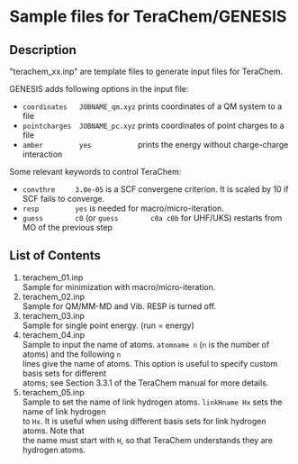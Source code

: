 # Sample files for TeraChem/GENESIS

## Description
"terachem_xx.inp" are template files to generate input files for TeraChem.

GENESIS adds following options in the input file:

- `coordinates   JOBNAME_qm.xyz`  prints coordinates of a QM system to a file
- `pointcharges  JOBNAME_pc.xyz`  prints coordinates of point charges to a file
- `amber         yes           `  prints the energy without charge-charge interaction

Some relevant keywords to control TeraChem:
- `convthre     3.0e-05` is a SCF convergene criterion. It is scaled by 10 if SCF fails to converge.
- `resp         yes` is needed for macro/micro-iteration.
- `guess        c0` (or `guess        c0a c0b` for UHF/UKS) restarts from MO of the previous step

## List of Contents
1. terachem_01.inp  
   Sample for minimization with macro/micro-iteration.
2. terachem_02.inp  
   Sample for QM/MM-MD and Vib. RESP is turned off.
3. terachem_03.inp  
   Sample for single point energy. (run = energy)
4. terachem_04.inp  
   Sample to input the name of atoms. `atomname n` (`n` is the number of atoms) and the following `n`  
   lines give the name of atoms. This option is useful to specify custom basis sets for different  
   atoms; see Section 3.3.1 of the TeraChem manual for more details.
5. terachem_05.inp  
   Sample to set the name of link hydrogen atoms. `linkHname Hx` sets the name of link hydrogen  
   to `Hx`. It is useful when using different basis sets for link hydrogen atoms. Note that  
   the name must start with `H`, so that TeraChem understands they are hydrogen atoms.


